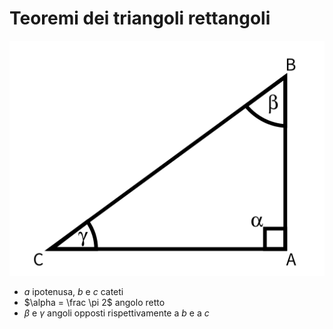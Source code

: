 # Teoremi dei triangoli rettangoli

![](../assets/imgs/tri_ret.png)
- $a$ ipotenusa, $b$ e $c$ cateti
- $\alpha = \frac \pi 2$ angolo retto
- $\beta$ e $\gamma$ angoli opposti rispettivamente a $b$ e a $c$



